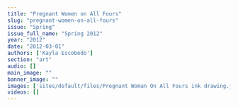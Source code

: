 ```yaml
---
title: "Pregnant Women on All Fours"
slug: "pregnant-women-on-all-fours"
issue: "Spring"
issue_full_name: "Spring 2012"
year: "2012"
date: "2012-03-01"
authors: ['Kayla Escobedo']
section: "art"
audio: []
main_image: ""
banner_image: ""
images: ['sites/default/files/Pregnant Woman On All Fours ink drawing.jpg']
videos: []
---
```

